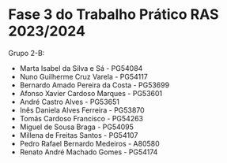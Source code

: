 # Fase 3 do Trabalho Prático RAS 2023/2024

Grupo 2-B:

- Marta Isabel da Silva e Sá - PG54084
- Nuno Guilherme Cruz Varela - PG54117
- Bernardo Amado Pereira da Costa - PG53699
- Afonso Xavier Cardoso Marques - PG53601
- André Castro Alves - PG53651
- Inês Daniela Alves Ferreira - PG53870
- Tomás Cardoso Francisco - PG54263
- Miguel de Sousa Braga - PG54095
- Millena de Freitas Santos - PG54107
- Pedro Rafael Bernardo Medeiros - A80580
- Renato André Machado Gomes - PG54174